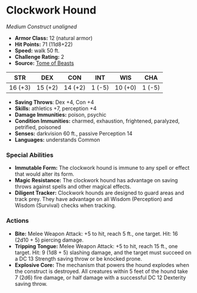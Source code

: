 # Clockwork Hound

*Medium* *Construct* *unaligned*

- **Armor Class:** 12 (natural armor)
- **Hit Points:** 71 (11d8+22)
- **Speed:** walk 50 ft.
- **Challenge Rating:** 2
- **Source:** [Tome of Beasts](https://koboldpress.com/kpstore/product/tome-of-beasts-for-5th-edition-print/)

| STR | DEX | CON | INT | WIS | CHA |
| --- | --- | --- | --- | --- | --- |
| 16 (+3) | 15 (+2) | 14 (+2) | 1 (-5) | 10 (+0) | 1 (-5) |

- **Saving Throws**: Dex +4, Con +4
- **Skills:** athletics +7, perception +4
- **Damage Immunities:** poison, psychic
- **Condition Immunities:** charmed, exhaustion, frightened, paralyzed, petrified, poisoned
- **Senses:** darkvision 60 ft., passive Perception 14
- **Languages:** understands Common
### Special Abilities
- **Immutable Form:** The clockwork hound is immune to any spell or effect that would alter its form.
- **Magic Resistance:** The clockwork hound has advantage on saving throws against spells and other magical effects.
- **Diligent Tracker:** Clockwork hounds are designed to guard areas and track prey. They have advantage on all Wisdom (Perception) and Wisdom (Survival) checks when tracking.
### Actions
- **Bite:** Melee Weapon Attack: +5 to hit, reach 5 ft., one target. Hit: 16 (2d10 + 5) piercing damage.
- **Tripping Tongue:** Melee Weapon Attack: +5 to hit, reach 15 ft., one target. Hit: 9 (1d8 + 5) slashing damage, and the target must succeed on a DC 13 Strength saving throw or be knocked prone.
- **Explosive Core:** The mechanism that powers the hound explodes when the construct is destroyed. All creatures within 5 feet of the hound take 7 (2d6) fire damage, or half damage with a successful DC 12 Dexterity saving throw.
